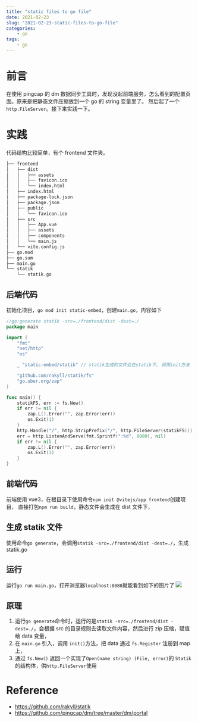 ```yaml
---
title: "static files to go file"
date: 2021-02-23
slug: "2021-02-23-static-files-to-go-file"
categories:
	- go
tags:
	- go
---
```


# 前言

在使用 pingcap 的 dm 数据同步工具时，发现没起前端服务，怎么看到的配置页面。原来是把静态文件压缩放到一个 go 的 string 变量里了。
然后起了一个 `http.FileServer`。接下来实践一下。

# 实践

代码结构比较简单，有个 frontend 文件夹。

```bash
├── frontend
│   ├── dist
│   │   ├── assets
│   │   ├── favicon.ico
│   │   └── index.html
│   ├── index.html
│   ├── package-lock.json
│   ├── package.json
│   ├── public
│   │   └── favicon.ico
│   ├── src
│   │   ├── App.vue
│   │   ├── assets
│   │   ├── components
│   │   └── main.js
│   └── vite.config.js
├── go.mod
├── go.sum
├── main.go
└── statik
    └── statik.go
```

## 后端代码

初始化项目，`go mod init static-embed`，创建`main.go`，内容如下

```go
//go:generate statik -src=./frontend/dist -dest=./
package main

import (
	"fmt"
	"net/http"
	"os"

	_ "static-embed/statik" // statik生成的文件会在statik下, 调用init方法

	"github.com/rakyll/statik/fs"
	"go.uber.org/zap"
)

func main() {
	statikFS, err := fs.New()
	if err != nil {
		zap.L().Error("", zap.Error(err))
		os.Exit(1)
	}
	http.Handle("/", http.StripPrefix("/", http.FileServer(statikFS)))
	err = http.ListenAndServe(fmt.Sprintf(":%d", 8080), nil)
	if err != nil {
		zap.L().Error("", zap.Error(err))
		os.Exit(1)
	}
}
```

## 前端代码

前端使用 vue3，在根目录下使用命令`npm init @vitejs/app frontend`创建项目，
直接打包`npm run build`，静态文件会生成在 dist 文件下，

## 生成 statik 文件

使用命令`go generate`，会调用`statik -src=./frontend/dist -dest=./`，生成 statik.go

## 运行

运行`go run main.go`，打开浏览器`localhost:8080`就能看到如下的图片了
![](assets/statik-vue.png)

## 原理

1. 运行`go generate`命令时，运行的是`statik -src=./frontend/dist -dest=./`，会根据 src 的目录规则去读取文件内容，然后进行 zip 压缩，赋值给 data 变量，
2. 在 `main.go` 引入，调用 `init()`方法，把 data 通过 `fs.Register` 注册到 map 上，
3. 通过 `fs.New()` 返回一个实现了`Open(name string) (File, error)`的 `Statik` 的结构体，供`http.FileServer`使用

# Reference

- https://github.com/rakyll/statik
- https://github.com/pingcap/dm/tree/master/dm/portal
